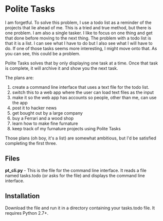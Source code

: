 # Polite Tasks #

I am forgetful. To solve this problem, I use a todo list as a reminder of the
projects that lie ahead of me. This is a tried and true method, but there is one
problem. I am also a single tasker. I like to focus on one thing and get that done
before moving to the next thing. The problem with a todo list is that it is a list.
I can see what I have to do but I also see what I will have to do. If one of those
tasks seems more interesting, I might move onto that. As you can see, this could
be a problem.

Polite Tasks solves that by only displaying one task at a time. Once that task is
complete, it will archive it and show you the next task.

The plans are:
1. create a command line interface that uses a text file for the todo list.
2. switch this to a web app where the user can load text files as the input
3. make it so the web app has accounts so people, other than me, can use the app
4. post it to hacker news
5. get bought out by a large company
6. buy a Ferrari and a wood shop
7. learn how to make fine furnature
8. keep track of my furnature projects using Polite Tasks

Those plans (oh boy, it's a list) are somewhat ambitious, but I'd be satisfied
completing the first three.

## Files ##
**pt_cli.py** - This is the file for the command line interface. It reads a file
named tasks.todo (or asks for the file) and displays the command line interface.

## Installation ##
Download the file and run it in a directory containing your tasks.todo file.
It requires Python 2.7+.